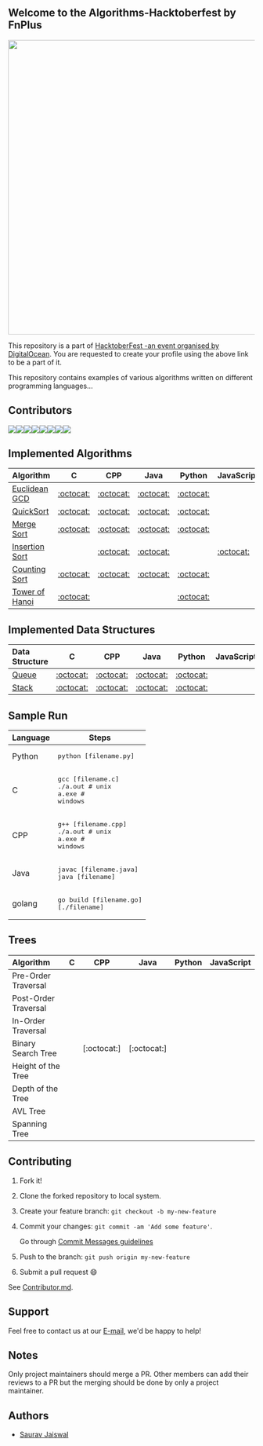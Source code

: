 ## Welcome to the Algorithms-Hacktoberfest by FnPlus

<p align="center">
<img src="https://i.imgur.com/GOXelrQ.gif" width="600" height="600" center="true" />
</p>

This repository is a part of [HacktoberFest -an event organised by DigitalOcean](https://hacktoberfest.digitalocean.com/). 
You are requested to create your profile using the above link to be a part of it.

This repository contains examples of various algorithms written on different programming languages...

## Contributors

[![](https://sourcerer.io/fame/xlogix/fnplus/Algorithms-Hacktoberfest/images/0)](https://sourcerer.io/fame/xlogix/fnplus/Algorithms-Hacktoberfest/links/0)[![](https://sourcerer.io/fame/xlogix/fnplus/Algorithms-Hacktoberfest/images/1)](https://sourcerer.io/fame/xlogix/fnplus/Algorithms-Hacktoberfest/links/1)[![](https://sourcerer.io/fame/xlogix/fnplus/Algorithms-Hacktoberfest/images/2)](https://sourcerer.io/fame/xlogix/fnplus/Algorithms-Hacktoberfest/links/2)[![](https://sourcerer.io/fame/xlogix/fnplus/Algorithms-Hacktoberfest/images/3)](https://sourcerer.io/fame/xlogix/fnplus/Algorithms-Hacktoberfest/links/3)[![](https://sourcerer.io/fame/xlogix/fnplus/Algorithms-Hacktoberfest/images/4)](https://sourcerer.io/fame/xlogix/fnplus/Algorithms-Hacktoberfest/links/4)[![](https://sourcerer.io/fame/xlogix/fnplus/Algorithms-Hacktoberfest/images/5)](https://sourcerer.io/fame/xlogix/fnplus/Algorithms-Hacktoberfest/links/5)[![](https://sourcerer.io/fame/xlogix/fnplus/Algorithms-Hacktoberfest/images/6)](https://sourcerer.io/fame/xlogix/fnplus/Algorithms-Hacktoberfest/links/6)[![](https://sourcerer.io/fame/xlogix/fnplus/Algorithms-Hacktoberfest/images/7)](https://sourcerer.io/fame/xlogix/fnplus/Algorithms-Hacktoberfest/links/7)

## Implemented Algorithms

| Algorithm                                                          | C                                | CPP                             | Java                            | Python                             | JavaScript                            |
|:------------------------------------------------------------------ |:--------------------------------:|:-------------------------------:|:-------------------------------:|:----------------------------------:|---------------------------------------|
| [Euclidean GCD](https://en.wikipedia.org/wiki/Euclidean_algorithm) | [:octocat:](euclidean_gcd/clang) | [:octocat:](euclidean_gcd/cpp)  | [:octocat:](euclidean_gcd/Java) | [:octocat:](euclidean_gcd/Python)  |                                       |
| [QuickSort](https://en.wikipedia.org/wiki/Quicksort)               | [:octocat:](quick_sort/clang)    | [:octocat:](quick_sort/cpp)     | [:octocat:](quick_sort/java)    | [:octocat:](quick_sort/Python)     |                                       |
| [Merge Sort](https://en.wikipedia.org/wiki/Merge_sort)             | [:octocat:](merge_sort/clang)    | [:octocat:](merge_sort/cpp)     | [:octocat:](merge_sort/java)    | [:octocat:](merge_sort/Python)     |                                       |
| [Insertion Sort](https://en.wikipedia.org/wiki/Insertion_sort)     |                                  | [:octocat:](insertion_sort/Cpp) | [:octocat:](insertion_sort/java)|                                    | [:octocat:](insertion_sort/javascript)|
| [Counting Sort](https://en.wikipedia.org/wiki/Counting_sort)       | [:octocat:](counting_sort/clang) | [:octocat:](counting_sort/cpp)  | [:octocat:](counting_sort/java) | [:octocat:](counting_sort/Python)  |                                       |
| [Tower of Hanoi](https://en.wikipedia.org/wiki/Tower_of_Hanoi)       | [:octocat:](towers_of_hanoi/clang) |                     |                | [:octocat:](towers_of_hanoi/Python)  |                                       |

## Implemented Data Structures

| Data Structure                                                    | C                       | CPP                    | Java                    | Python                    | JavaScript |
|:----------------------------------------------------------------- |:-----------------------:|:----------------------:|:-----------------------:|:-------------------------:| ---------- |
| [Queue](https://en.wikipedia.org/wiki/Queue_(abstract_data_type)) |[:octocat:](queue/Clang) | [:octocat:](queue/Cpp) | [:octocat:](queue/Java) | [:octocat:](queue/python) |            |
| [Stack](https://en.wikipedia.org/wiki/Stack_(abstract_data_type)) |[:octocat:](stack/Clang) | [:octocat:](stack/Cpp) | [:octocat:](stack/Java) | [:octocat:](stack/Python) |            |

## Sample Run

| Language | Steps                                                              |
| -------- | ------------------------------------------------------------------ |
| Python   | <pre>python [filename.py]</pre>                                    |
| C        | <pre>gcc [filename.c]<br>./a.out  # unix<br>a.exe  # windows</pre> |
| CPP      | <pre>g++ [filename.cpp]<br>./a.out # unix<br>a.exe # windows</pre> |
| Java     | <pre>javac [filename.java]<br>java [filename]</pre>                |
| golang   | <pre>go build [filename.go]<br>[./filename]</pre>                  |

## Trees

| Algorithm            | C   |    CPP      |     Java    | Python | JavaScript |
|:-------------------- | --- |:-----------:|:-----------:|:------:|:----------:|
| Pre-Order Traversal  |     |             |             |        |            |
| Post-Order Traversal |     |             |             |        |            |
| In-Order Traversal   |     |             |             |        |            |
| Binary Search Tree   |     | [:octocat:] | [:octocat:] |        |            |
| Height of the Tree   |     |             |             |        |            |
| Depth of the Tree    |     |             |             |        |            |
| AVL Tree             |     |             |             |        |            |
| Spanning Tree        |     |             |             |        |            |

## Contributing

1. Fork it!
2. Clone the forked repository to local system.
3. Create your feature branch: `git checkout -b my-new-feature`
4. Commit your changes: `git commit -am 'Add some feature'`.
   
   Go through [Commit Messages guidelines](CONTRIBUTING.md#write-good-commit-messages)
5. Push to the branch: `git push origin my-new-feature`
6. Submit a pull request :smile:

See [Contributor.md](Contributor.md).

## Support

Feel free to contact us at our [E-mail](mailto:support@fnplus.tech), we'd be happy to help!

## Notes

Only project maintainers should merge a PR.
Other members can add their reviews to a PR but the merging should be done by only a project maintainer.

## Authors

* [Saurav Jaiswal](https://github.com/sauravjaiswalsj)
